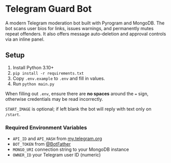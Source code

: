 # Telegram Guard Bot

A modern Telegram moderation bot built with Pyrogram and MongoDB. The bot scans user bios for links, issues warnings, and permanently mutes repeat offenders. It also offers message auto-deletion and approval controls via an inline panel.

## Setup
1. Install Python 3.10+
2. `pip install -r requirements.txt`
3. Copy `.env.example` to `.env` and fill in values.
4. Run `python main.py`

When filling out `.env`, ensure there are **no spaces** around the `=` sign,
otherwise credentials may be read incorrectly.

`START_IMAGE` is optional; if left blank the bot will reply with text only on
`/start`.

### Required Environment Variables

- `API_ID` and `API_HASH` from [my.telegram.org](https://my.telegram.org)
- `BOT_TOKEN` from [@BotFather](https://t.me/BotFather)
- `MONGO_URI` connection string to your MongoDB instance
- `OWNER_ID` your Telegram user ID (numeric)
